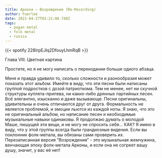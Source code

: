 ```yaml
---
title: Аркона — Возрождение (Re-Recording)
author: Fuerlee
date: 2021-04-27T03:21:08.748Z
tags:
  - pagan metal
  - folk metal
  - russia
---
```

{{< spotify 228IrpEJlq2DfouyLhmRqB >}}

Глава VIII. Цветная картина



Простите, но я не могу написать о переиздании больше одного абзаца.



Меня и правда удивило то, сколько сложности и разнообразия может показать этот альбом. Имейте в виду, что эти песни были написаны группой подростков с дозой патриотизма. Тем не менее, нет ни скучной структуры куплета-припева, ни каких-либо дрянных партийных песен. Всё элегантно, изысканно и даже вызывающе. Песни оригинальны, удивительны и очень отличаются друг от друга. Формальность не является проблемой, и эмоции льются из каждой ноты. Я знаю, что это не оригинальный альбом, но написание песен и необходимые музыкальные навыки одинаковы. Я продолжаю думать о молодой Маше, пишущей эти вещи, и не могу не спросить себя… КАК? Я имею в виду, что у этой группы всегда были грандиозные видения. Если вы поклонник фолк-метала, вы обязаны сами проверить их. Перезаписанная версия "Возрождения" - это музыкальная жемчужина, венчающая эпоху фолк-метала Арконы, и если она не согреет вашу душу, значит, у вас её нет!